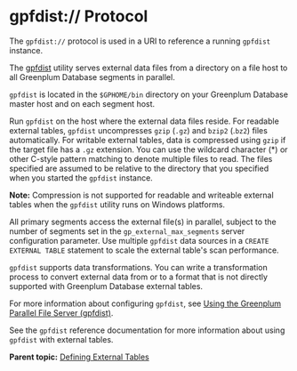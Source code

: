 # gpfdist:// Protocol 

The `gpfdist://` protocol is used in a URI to reference a running `gpfdist` instance.

The [gpfdist](../../utility_guide/admin_utilities/gpfdist.html) utility serves external data files from a directory on a file host to all Greenplum Database segments in parallel.

`gpfdist` is located in the `$GPHOME/bin` directory on your Greenplum Database master host and on each segment host.

Run `gpfdist` on the host where the external data files reside. For readable external tables, `gpfdist` uncompresses `gzip` \(`.gz`\) and `bzip2` \(.`bz2`\) files automatically. For writable external tables, data is compressed using `gzip` if the target file has a `.gz` extension. You can use the wildcard character \(\*\) or other C-style pattern matching to denote multiple files to read. The files specified are assumed to be relative to the directory that you specified when you started the `gpfdist` instance.

**Note:** Compression is not supported for readable and writeable external tables when the `gpfdist` utility runs on Windows platforms.

All primary segments access the external file\(s\) in parallel, subject to the number of segments set in the `gp_external_max_segments` server configuration parameter. Use multiple `gpfdist` data sources in a `CREATE EXTERNAL TABLE` statement to scale the external table's scan performance.

`gpfdist` supports data transformations. You can write a transformation process to convert external data from or to a format that is not directly supported with Greenplum Database external tables.

For more information about configuring `gpfdist`, see [Using the Greenplum Parallel File Server \(gpfdist\)](g-using-the-greenplum-parallel-file-server--gpfdist-.html).

See the `gpfdist` reference documentation for more information about using `gpfdist` with external tables.

**Parent topic:** [Defining External Tables](../external/g-external-tables.html)

